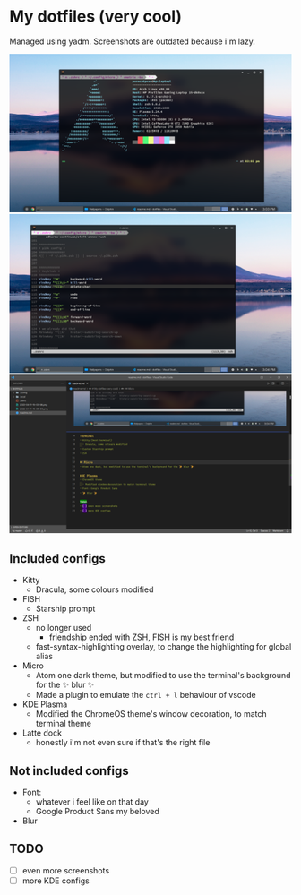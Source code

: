 # My dotfiles (very cool)
Managed using yadm. Screenshots are outdated because i'm lazy.

![Neofetch](.yadm/images/2022-04-11-15-03-58.png)
![Micro](.yadm/images/2022-04-11-15-05-00.png)
![VSCode](.yadm/images/2022-04-11-15-08-55.png)

## Included configs
- Kitty
  - Dracula, some colours modified
- FISH
  - Starship prompt
- ZSH
  - no longer used
    - friendship ended with ZSH, FISH is my best friend
  - fast-syntax-highlighting overlay, to change the highlighting for global alias
- Micro
  - Atom one dark theme, but modified to use the terminal's background for the ✨ blur ✨
  - Made a plugin to emulate the `ctrl + l` behaviour of vscode
- KDE Plasma
  - Modified the ChromeOS theme's window decoration, to match terminal theme
- Latte dock
  - honestly i'm not even sure if that's the right file

## Not included configs
- Font:
  - whatever i feel like on that day
  - Google Product Sans my beloved
- Blur

## TODO
- [ ] even more screenshots
- [ ] more KDE configs
